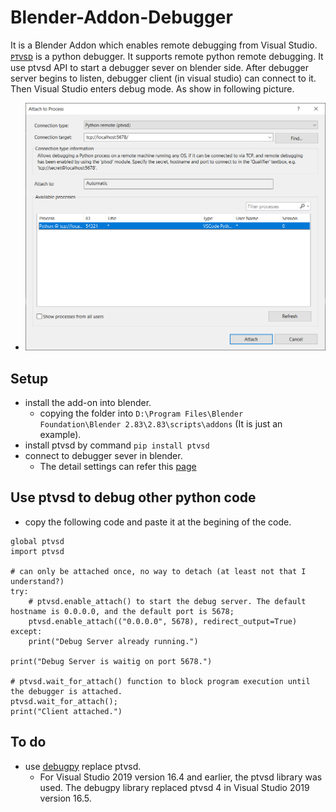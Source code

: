 # Blender-Addon-Debugger
It is a Blender Addon which enables remote debugging from Visual Studio.
[ᴘᴛᴠsᴅ](https://github.com/microsoft/ptvsd) is a python debugger. It supports remote python remote debugging.
It use ptvsd API to start a debugger sever on blender side. After debugger server begins to listen, debugger client (in visual studio) can connect to it. Then
Visual Studio enters debug mode.    As show in following picture.
- ![attach](./screen/attach.png)

## Setup
- install the add-on into blender.
  - copying the folder into `D:\Program Files\Blender Foundation\Blender 2.83\2.83\scripts\addons` (It is just an example).
- install ptvsd by command `pip install ptvsd`
- connect to debugger sever in blender. 
  - The detail settings can refer this [page](https://docs.microsoft.com/en-us/visualstudio/python/debugging-python-code-on-remote-linux-machines?view=vs-2019#attach-remotely-from-python-tools)
  
## Use ptvsd to debug other python code
- copy the following code and paste it at the begining of the code.

```
global ptvsd 
import ptvsd

# can only be attached once, no way to detach (at least not that I understand?)
try:
    # ptvsd.enable_attach() to start the debug server. The default hostname is 0.0.0.0, and the default port is 5678;
    ptvsd.enable_attach(("0.0.0.0", 5678), redirect_output=True)
except:
    print("Debug Server already running.")

print("Debug Server is waitig on port 5678.")

# ptvsd.wait_for_attach() function to block program execution until the debugger is attached.
ptvsd.wait_for_attach();
print("Client attached.")
```

## To do
- use [debugpy](https://github.com/microsoft/debugpy) replace ptvsd.
  - For Visual Studio 2019 version 16.4 and earlier, the ptvsd library was used. The debugpy library replaced ptvsd 4 in Visual Studio 2019 version 16.5.

